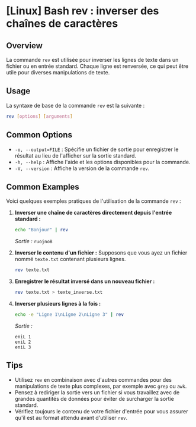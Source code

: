 # [Linux] Bash rev : inverser des chaînes de caractères

## Overview
La commande `rev` est utilisée pour inverser les lignes de texte dans un fichier ou en entrée standard. Chaque ligne est renversée, ce qui peut être utile pour diverses manipulations de texte.

## Usage
La syntaxe de base de la commande `rev` est la suivante :

```bash
rev [options] [arguments]
```

## Common Options
- `-o, --output=FILE` : Spécifie un fichier de sortie pour enregistrer le résultat au lieu de l'afficher sur la sortie standard.
- `-h, --help` : Affiche l'aide et les options disponibles pour la commande.
- `-V, --version` : Affiche la version de la commande `rev`.

## Common Examples
Voici quelques exemples pratiques de l'utilisation de la commande `rev` :

1. **Inverser une chaîne de caractères directement depuis l'entrée standard :**
   ```bash
   echo "Bonjour" | rev
   ```
   *Sortie :* `ruojnoB`

2. **Inverser le contenu d'un fichier :**
   Supposons que vous ayez un fichier nommé `texte.txt` contenant plusieurs lignes.
   ```bash
   rev texte.txt
   ```

3. **Enregistrer le résultat inversé dans un nouveau fichier :**
   ```bash
   rev texte.txt > texte_inverse.txt
   ```

4. **Inverser plusieurs lignes à la fois :**
   ```bash
   echo -e "Ligne 1\nLigne 2\nLigne 3" | rev
   ```
   *Sortie :*
   ```
   eniL 1
   eniL 2
   eniL 3
   ```

## Tips
- Utilisez `rev` en combinaison avec d'autres commandes pour des manipulations de texte plus complexes, par exemple avec `grep` ou `awk`.
- Pensez à rediriger la sortie vers un fichier si vous travaillez avec de grandes quantités de données pour éviter de surcharger la sortie standard.
- Vérifiez toujours le contenu de votre fichier d'entrée pour vous assurer qu'il est au format attendu avant d'utiliser `rev`.